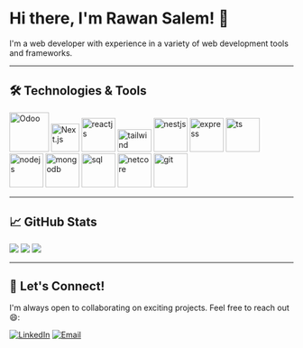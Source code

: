 # Hi there, I'm Rawan Salem! 👋

I'm a web developer with experience in a variety of web development tools and frameworks.

---
## 🛠️ Technologies & Tools

<div>
       
  <img src="https://www.odoo.com/web/image/res.users/1743454/image_1024?unique=5a107b9" alt="Odoo" width="70" height="70">
  <img src="https://static-00.iconduck.com/assets.00/nextjs-icon-512x512-y563b8iq.png" alt="Next.js" width="50" height="50">
  <img src="https://cdn4.iconfinder.com/data/icons/logos-3/600/React.js_logo-512.png" alt="reactjs" width="60" height="60">
  <img src="https://upload.wikimedia.org/wikipedia/commons/thumb/d/d5/Tailwind_CSS_Logo.svg/2560px-Tailwind_CSS_Logo.svg.png" alt="tailwind" width="60" height="40">
  <img src="https://nestjs.com/img/logo-small.svg" alt="nestjs" width="60" height="60">
  <img src="https://ajeetchaulagain.com/static/7cb4af597964b0911fe71cb2f8148d64/87351/express-js.png" alt="express" width="60" height="60">
  <img src="https://upload.wikimedia.org/wikipedia/commons/thumb/5/5d/Tobu_Skytree_Line_%28TS%29_symbol.svg/400px-Tobu_Skytree_Line_%28TS%29_symbol.svg.png" alt="ts" width="60" height="60">
  <img src="https://miro.medium.com/v2/resize:fit:800/1*v2vdfKqD4MtmTSgNP0o5cg.png" alt="nodejs" width="60" height="60">
  <img src="https://img.icons8.com/?size=512&id=74402&format=png" alt="mongodb" width="60" height="60">
  <img src="https://db.cs.uni-tuebingen.de/teaching/ws2223/sql-is-a-programming-language/logo.svg" alt="sql" width="60" height="60">
  <img src="https://cutecdn.codingdojo.com/svg_images/curriculum/new_icon.svg" alt="netcore" width="60" height="60">
  <img src="https://cdn.iconscout.com/icon/free/png-256/free-git-logo-icon-download-in-svg-png-gif-file-formats--brand-development-tools-pack-logos-icons-225996.png?f=webp&w=256" alt="git" width="60" height="60">

</div>

---

## 📈 GitHub Stats


<img src="https://github-readme-stats.vercel.app/api?username=rrawann&count_private=true&show_icons=true&hide_title=true" />
<img src="https://github-readme-stats.vercel.app/api/top-langs/?username=rrawann&hide_title=true&layout=compact" />
<img src="https://github-readme-streak-stats.herokuapp.com?user=rrawann&theme=gruvbox_duo&hide_border=true" />

       
---

## 🤝 Let's Connect!

I'm always open to collaborating on exciting projects. Feel free to reach out 😄:

[![LinkedIn](https://img.shields.io/badge/LinkedIn-0077B5?style=for-the-badge&logo=linkedin&logoColor=white)](https://www.linkedin.com/in/rawan-salem-02570521b/)
[![Email](https://img.shields.io/badge/Email-720e9e?style=for-the-badge&logo=yahoo&logoColor=white)](mailto:rawan.sb@yahoo.com)
